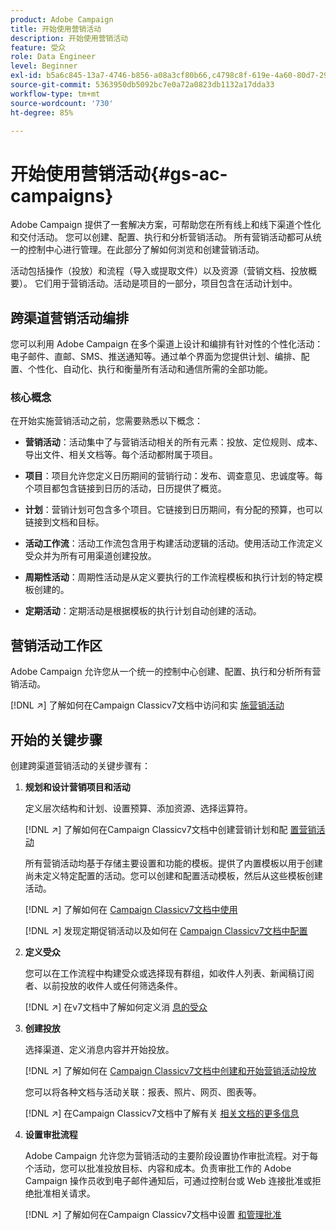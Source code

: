 ```yaml
---
product: Adobe Campaign
title: 开始使用营销活动
description: 开始使用营销活动
feature: 受众
role: Data Engineer
level: Beginner
exl-id: b5a6c845-13a7-4746-b856-a08a3cf80b66,c4798c8f-619e-4a60-80d7-29b9e4c61168
source-git-commit: 5363950db5092bc7e0a72a0823db1132a17dda33
workflow-type: tm+mt
source-wordcount: '730'
ht-degree: 85%

---
```


# 开始使用营销活动{#gs-ac-campaigns}

Adobe Campaign 提供了一套解决方案，可帮助您在所有线上和线下渠道个性化和交付活动。 您可以创建、配置、执行和分析营销活动。 所有营销活动都可从统一的控制中心进行管理。在此部分了解如何浏览和创建营销活动。

活动包括操作（投放）和流程（导入或提取文件）以及资源（营销文档、投放概要）。 它们用于营销活动。活动是项目的一部分，项目包含在活动计划中。

## 跨渠道营销活动编排

您可以利用 Adobe Campaign 在多个渠道上设计和编排有针对性的个性化活动：电子邮件、直邮、SMS、推送通知等。通过单个界面为您提供计划、编排、配置、个性化、自动化、执行和衡量所有活动和通信所需的全部功能。

### 核心概念

在开始实施营销活动之前，您需要熟悉以下概念：

* **营销活动**：活动集中了与营销活动相关的所有元素：投放、定位规则、成本、导出文件、相关文档等。每个活动都附属于项目。

* **项目**：项目允许您定义日历期间的营销行动：发布、调查意见、忠诚度等。每个项目都包含链接到日历的活动，日历提供了概览。

* **计划**：营销计划可包含多个项目。它链接到日历期间，有分配的预算，也可以链接到文档和目标。

* **活动工作流**：活动工作流包含用于构建活动逻辑的活动。使用活动工作流定义受众并为所有可用渠道创建投放。

* **周期性活动**：周期性活动是从定义要执行的工作流程模板和执行计划的特定模板创建的。

* **定期活动**：定期活动是根据模板的执行计划自动创建的活动。

## 营销活动工作区

Adobe Campaign 允许您从一个统一的控制中心创建、配置、执行和分析所有营销活动。

[!DNL :arrow_upper_right:] 了解如何在Campaign Classicv7文档中访问和实 [施营销活动](https://experienceleague.adobe.com/docs/campaign-classic/using/orchestrating-campaigns/about-marketing-campaigns/accessing-marketing-campaigns.html?lang=zh-Hans#orchestrating-campaigns)


## 开始的关键步骤

创建跨渠道营销活动的关键步骤有：

1. **规划和设计营销项目和活动**

   定义层次结构和计划、设置预算、添加资源、选择运算符。

   [!DNL :arrow_upper_right:] 了解如何在Campaign Classicv7文档中创建营销计划和配 [置营销活动](https://experienceleague.adobe.com/docs/campaign-classic/using/orchestrating-campaigns/orchestrate-campaigns/setting-up-marketing-campaigns.html?lang=zh-Hans#creating-plan-and-program-hierarchy)

   所有营销活动均基于存储主要设置和功能的模板。提供了内置模板以用于创建尚未定义特定配置的活动。您可以创建和配置活动模板，然后从这些模板创建活动。

   [!DNL :arrow_upper_right:] 了解如何在 [Campaign Classicv7文档中使用](https://experienceleague.adobe.com/docs/campaign-classic/using/orchestrating-campaigns/orchestrate-campaigns/marketing-campaign-templates.html?lang=zh-Hans#orchestrating-campaigns)

   [!DNL :arrow_upper_right:] 发现定期促销活动以及如何在 [Campaign Classicv7文档中配置](https://experienceleague.adobe.com/docs/campaign-classic/using/orchestrating-campaigns/orchestrate-campaigns/setting-up-marketing-campaigns.html?lang=zh-Hans#recurring-and-periodic-campaigns)

1. **定义受众**

   您可以在工作流程中构建受众或选择现有群组，如收件人列表、新闻稿订阅者、以前投放的收件人或任何筛选条件。

   [!DNL :arrow_upper_right:] 在v7文档中了解如何定义消 [息的受众](https://experienceleague.adobe.com/docs/campaign-classic/using/orchestrating-campaigns/orchestrate-campaigns/marketing-campaign-target.html?lang=zh-Hans#orchestrating-campaigns)

1. **创建投放**

   选择渠道、定义消息内容并开始投放。

   [!DNL :arrow_upper_right:] 了解如何在 [Campaign Classicv7文档中创建和开始营销活动投放](https://experienceleague.adobe.com/docs/campaign-classic/using/orchestrating-campaigns/orchestrate-campaigns/marketing-campaign-deliveries.html?lang=zh-Hans#creating-deliveries)

   您可以将各种文档与活动关联：报表、照片、网页、图表等。

   [!DNL :arrow_upper_right:] 在Campaign Classicv7文档中了解有关 [相关文档的更多信息](https://experienceleague.adobe.com/docs/campaign-classic/using/orchestrating-campaigns/orchestrate-campaigns/marketing-campaign-assets.html?lang=zh-Hans#adding-documents)

1. **设置审批流程**

   Adobe Campaign 允许您为营销活动的主要阶段设置协作审批流程。对于每个活动，您可以批准投放目标、内容和成本。负责审批工作的 Adobe Campaign 操作员收到电子邮件通知后，可通过控制台或 Web 连接批准或拒绝批准相关请求。

   [!DNL :arrow_upper_right:] 了解如何在Campaign Classicv7文档中设置 [和管理批准](https://experienceleague.adobe.com/docs/campaign-classic/using/orchestrating-campaigns/orchestrate-campaigns/marketing-campaign-approval.html?lang=zh-Hans#orchestrating-campaigns)

